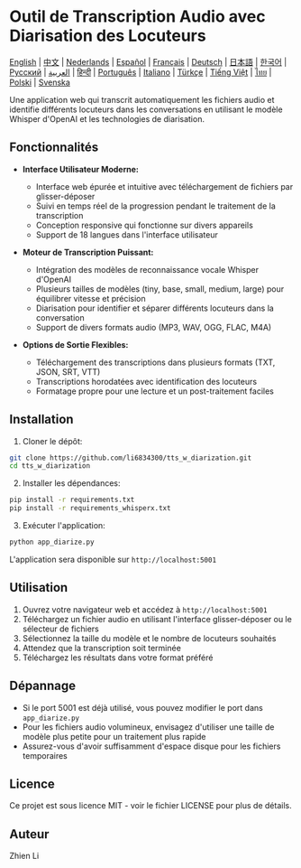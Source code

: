 # Outil de Transcription Audio avec Diarisation des Locuteurs

[English](../README.md) | [中文](README_zh.md) | [Nederlands](README_nl.md) | [Español](README_es.md) | [Français](README_fr.md) | [Deutsch](README_de.md) | [日本語](README_ja.md) | [한국어](README_ko.md) | [Русский](README_ru.md) | [العربية](README_ar.md) | [हिन्दी](README_hi.md) | [Português](README_pt.md) | [Italiano](README_it.md) | [Türkçe](README_tr.md) | [Tiếng Việt](README_vi.md) | [ไทย](README_th.md) | [Polski](README_pl.md) | [Svenska](README_sv.md)

Une application web qui transcrit automatiquement les fichiers audio et identifie différents locuteurs dans les conversations en utilisant le modèle Whisper d'OpenAI et les technologies de diarisation.

## Fonctionnalités

- **Interface Utilisateur Moderne:**
  * Interface web épurée et intuitive avec téléchargement de fichiers par glisser-déposer
  * Suivi en temps réel de la progression pendant le traitement de la transcription
  * Conception responsive qui fonctionne sur divers appareils
  * Support de 18 langues dans l'interface utilisateur

- **Moteur de Transcription Puissant:**
  * Intégration des modèles de reconnaissance vocale Whisper d'OpenAI
  * Plusieurs tailles de modèles (tiny, base, small, medium, large) pour équilibrer vitesse et précision
  * Diarisation pour identifier et séparer différents locuteurs dans la conversation
  * Support de divers formats audio (MP3, WAV, OGG, FLAC, M4A)

- **Options de Sortie Flexibles:**
  * Téléchargement des transcriptions dans plusieurs formats (TXT, JSON, SRT, VTT)
  * Transcriptions horodatées avec identification des locuteurs
  * Formatage propre pour une lecture et un post-traitement faciles

## Installation

1. Cloner le dépôt:
```bash
git clone https://github.com/li6834300/tts_w_diarization.git
cd tts_w_diarization
```

2. Installer les dépendances:
```bash
pip install -r requirements.txt
pip install -r requirements_whisperx.txt
```

3. Exécuter l'application:
```bash
python app_diarize.py
```

L'application sera disponible sur `http://localhost:5001`

## Utilisation

1. Ouvrez votre navigateur web et accédez à `http://localhost:5001`
2. Téléchargez un fichier audio en utilisant l'interface glisser-déposer ou le sélecteur de fichiers
3. Sélectionnez la taille du modèle et le nombre de locuteurs souhaités
4. Attendez que la transcription soit terminée
5. Téléchargez les résultats dans votre format préféré

## Dépannage

- Si le port 5001 est déjà utilisé, vous pouvez modifier le port dans `app_diarize.py`
- Pour les fichiers audio volumineux, envisagez d'utiliser une taille de modèle plus petite pour un traitement plus rapide
- Assurez-vous d'avoir suffisamment d'espace disque pour les fichiers temporaires

## Licence

Ce projet est sous licence MIT - voir le fichier LICENSE pour plus de détails.

## Auteur

Zhien Li 
